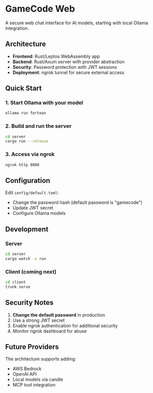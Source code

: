 # GameCode Web

A secure web chat interface for AI models, starting with local Ollama integration.

## Architecture

- **Frontend**: Rust/Leptos WebAssembly app
- **Backend**: Rust/Axum server with provider abstraction
- **Security**: Password protection with JWT sessions
- **Deployment**: ngrok tunnel for secure external access

## Quick Start

### 1. Start Ollama with your model
```bash
ollama run fortean
```

### 2. Build and run the server
```bash
cd server
cargo run --release
```

### 3. Access via ngrok
```bash
ngrok http 8080
```

## Configuration

Edit `config/default.toml`:

- Change the password hash (default password is "gamecode")
- Update JWT secret
- Configure Ollama models

## Development

### Server
```bash
cd server
cargo watch -x run
```

### Client (coming next)
```bash
cd client
trunk serve
```

## Security Notes

1. **Change the default password** in production
2. Use a strong JWT secret
3. Enable ngrok authentication for additional security
4. Monitor ngrok dashboard for abuse

## Future Providers

The architecture supports adding:
- AWS Bedrock
- OpenAI API
- Local models via candle
- MCP tool integration